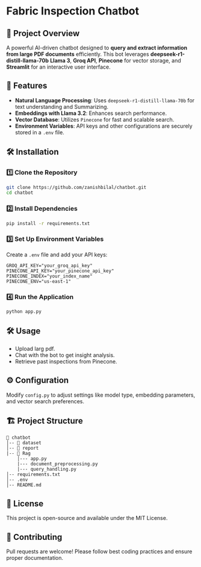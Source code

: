 # Fabric Inspection Chatbot

## 📌 Project Overview
A powerful AI-driven chatbot designed to **query and extract information from large PDF documents** efficiently. This bot leverages **deepseek-r1-distill-llama-70b** **Llama 3**, **Groq API**, **Pinecone** for vector storage, and **Streamlit** for an interactive user interface.

## 🚀 Features
- **Natural Language Processing**: Uses `deepseek-r1-distill-llama-70b` for text understanding and Summarizing.
- **Embeddings with Llama 3.2**: Enhances search performance.
- **Vector Database**: Utilizes `Pinecone` for fast and scalable search.
- **Environment Variables**: API keys and other configurations are securely stored in a `.env` file.

## 🛠️ Installation
### **1️⃣ Clone the Repository**
```bash
git clone https://github.com/zanishbilal/chatbot.git
cd chatbot
```

### **2️⃣ Install Dependencies**
```bash
pip install -r requirements.txt
```

### **3️⃣ Set Up Environment Variables**
Create a `.env` file and add your API keys:
```env
GROQ_API_KEY="your_groq_api_key"
PINECONE_API_KEY="your_pinecone_api_key"
PINECONE_INDEX="your_index_name"
PINECONE_ENV="us-east-1"
```

### **4️⃣ Run the Application**
```bash
python app.py
```

## 🛠️ Usage
- Upload larg pdf.
- Chat with the bot to get insight analysis.
- Retrieve past inspections from Pinecone.

## ⚙️ Configuration
Modify `config.py` to adjust settings like model type, embedding parameters, and vector search preferences.

## 🏗️ Project Structure
```
📂 chatbot
│-- 📂 dataset
│-- 📂 report
|-- 📂 Rag
    │--- app.py
    |--- document_preprocessing.py
    |--- query_handling.py
│-- requirements.txt
│-- .env
│-- README.md
```

## 📝 License
This project is open-source and available under the MIT License.

## 🤝 Contributing
Pull requests are welcome! Please follow best coding practices and ensure proper documentation.

